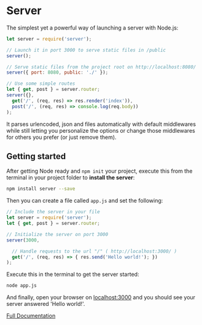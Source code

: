 # Server

The simplest yet a powerful way of launching a server with Node.js:

```js
let server = require('server');

// Launch it in port 3000 to serve static files in /public
server();

// Serve static files from the project root on http://localhost:8080/
server({ port: 8080, public: './' });

// Use some simple routes
let { get, post } = server.router;
server({},
  get('/', (req, res) => res.render('index')),
  post('/', (req, res) => console.log(req.body))
);
```

It parses urlencoded, json and files automatically with default middlewares while still letting you personalize the options or change those middlewares for others you prefer (or just remove them).

## Getting started

After getting Node ready and `npm init` your project, execute this from the terminal in your project folder to **install the server**:

```bash
npm install server --save
```

Then you can create a file called `app.js` and set the following:

```js
// Include the server in your file
let server = require('server');
let { get, post } = server.router;

// Initialize the server on port 3000
server(3000,

  // Handle requests to the url "/" ( http://localhost:3000/ )
  get('/', (req, res) => { res.send('Hello world!'); })
);
```

Execute this in the terminal to get the server started:

```bash
node app.js
```

And finally, open your browser on [localhost:3000](http://localhost:3000/) and you should see your server answered 'Hello world!'.

<a class="button" href="/documentation"><i class="fa fa-file-code-o"></i> Full Documentation</a>
